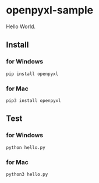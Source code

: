 # openpyxl-sample

Hello World.

## Install

### for Windows

`pip install openpyxl`

### for Mac

`pip3 install openpyxl`

## Test

### for Windows

`python hello.py`

### for Mac

`python3 hello.py`
